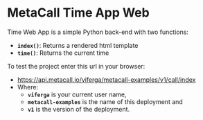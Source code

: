 # MetaCall Time App Web

Time Web App is a simple Python back-end with two functions:
- **`index()`**: Returns a rendered html template
- **`time()`**: Returns the current time

To test the project enter this url in your browser:
 - https://api.metacall.io/viferga/metacall-examples/v1/call/index
 - Where:
    - **`viferga`** is your current user name,
    - **`metacall-examples`** is the name of this deployment and
    - **`v1`** is the version of the deployment.
